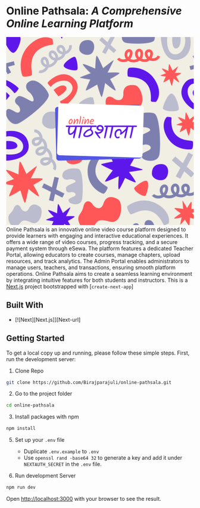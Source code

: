 # Online Pathsala: _A Comprehensive Online Learning Platform_

![Online Pathsala Banner](https://github.com/Birajparajuli/online-pathsala/blob/main/public/auth-banner.png)
Online Pathsala is an innovative online video course platform designed to provide learners with engaging and interactive educational experiences. It offers a wide range of video courses, progress tracking, and a secure payment system through eSewa. The platform features a dedicated Teacher Portal, allowing educators to create courses, manage chapters, upload resources, and track analytics. The Admin Portal enables administrators to manage users, teachers, and transactions, ensuring smooth platform operations. Online Pathsala aims to create a seamless learning environment by integrating intuitive features for both students and instructors.
This is a [Next.js](https://nextjs.org/) project bootstrapped with [`create-next-app`]

## Built With

- [![Next][Next.js]][Next-url]

## Getting Started

To get a local copy up and running, please follow these simple steps.
First, run the development server:

1.  Clone Repo

```bash
git clone https://github.com/Birajparajuli/online-pathsala.git
```

2. Go to the project folder

```bash
cd online-pathsala
```

3. Install packages with npm

```bash
npm install
```

5. Set up your `.env` file

   - Duplicate `.env.example` to `.env`
   - Use `openssl rand -base64 32` to generate a key and add it under `NEXTAUTH_SECRET` in the `.env` file.

6. Run development Server

```bash
npm run dev
```

Open [http://localhost:3000](http://localhost:3000) with your browser to see the result.
